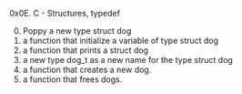 0x0E. C - Structures, typedef

0. Poppy a new type struct dog
1. a function that initialize a variable of type struct dog
2. a function that prints a struct dog
3. a new type dog_t as a new name for the type struct dog
4. a function that creates a new dog.
5. a function that frees dogs.

